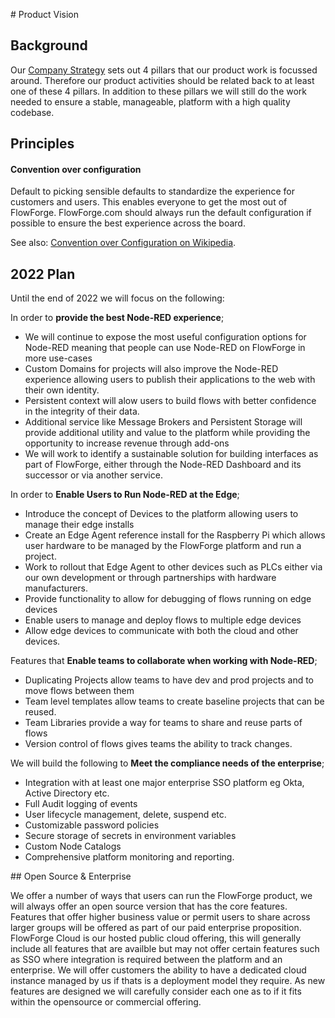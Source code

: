 # Product Vision

## Background

Our [Company Strategy](strategy.md) sets out 4 pillars that our product work is
focussed around. Therefore our product activities should be related back to at
least one of these 4 pillars. In addition to these pillars we will still do the
work needed to ensure a stable, manageable, platform with a high quality
codebase.

## Principles

#### Convention over configuration

Default to picking sensible defaults to standardize the experience for customers and
users. This enables everyone to get the most out of FlowForge. FlowForge.com
should always run the default configuration if possible to ensure the best
experience across the board.

See also: [Convention over Configuration on Wikipedia](https://en.wikipedia.org/wiki/Convention_over_configuration).

## 2022 Plan

Until the end of 2022 we will focus on the following:

In order to **provide the best Node-RED experience**;
- We will continue to expose the most useful configuration options for Node-RED meaning that people can use Node-RED on FlowForge in more use-cases
- Custom Domains for projects will also improve the Node-RED experience allowing users to publish their applications to the web with their own identity.
- Persistent context will alow users to build flows with better confidence in the integrity of their data.
- Additional service like Message Brokers and Persistent Storage will provide additional utility and value to the platform while providing the opportunity to increase revenue through add-ons
- We will work to identify a sustainable solution for building interfaces as part of FlowForge, either through the Node-RED Dashboard and its successor or via another service.

In order to **Enable Users to Run Node-RED at the Edge**;
- Introduce the concept of Devices to the platform allowing users to manage their edge installs
- Create an Edge Agent reference install for the Raspberry Pi which allows user hardware to be managed by the FlowForge platform and run a project.
- Work to rollout that Edge Agent to other devices such as PLCs either via our own development or through partnerships with hardware manufacturers.
- Provide functionality to allow for debugging of flows running on edge devices
- Enable users to manage and deploy flows to multiple edge devices
- Allow edge devices to communicate with both the cloud and other devices.

Features that **Enable teams to collaborate when working with Node-RED**; 

- Duplicating Projects allow teams to have dev and prod projects and to move flows between them
- Team level templates allow teams to create baseline projects that can be reused.
- Team Libraries provide a way for teams to share and reuse parts of flows
- Version control of flows gives teams the ability to track changes.

We will build the following to **Meet the compliance needs of the enterprise**;
- Integration with at least one major enterprise SSO platform eg Okta, Active Directory etc.
- Full Audit logging of events
- User lifecycle management, delete, suspend etc.
- Customizable password policies
- Secure storage of secrets in environment variables
- Custom Node Catalogs
- Comprehensive platform monitoring and reporting.

## Open Source & Enterprise

We offer a number of ways that users can run the FlowForge product, we will always offer an open source version that has the core features. Features that offer higher business value or permit users to share across larger groups will be offered as part of our paid enterprise proposition.
FlowForge Cloud is our hosted public cloud offering, this will generally include all features that are availble but may not offer certain features such as SSO where integration is required between the platform and an enterprise. We will offer customers the ability to have a dedicated cloud instance managed by us if thats is a deployment model they require.
As new features are designed we will carefully consider each one as to if it fits within the opensource or commercial offering.

